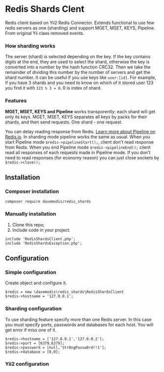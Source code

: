 # Redis Shards Clent
Redis client based on Yii2 Redis Connector. Extends functional to use few redis servers as one (sharding) and support MGET, MSET, KEYS, Pipeline. 
From original Yii class removed events.

### How sharding works
The server (shard) is selected depending on the key. If the key contains digits at the end, they are used to select the shard, otherwise the key is converted into a number by the hash function CRC32. Then we take the remainder of dividing this number by the number of servers and get the shard number.
It can be useful if you use keys like `user:[id]`. For example, if you have 3 shards and you need to know on which of it stored user 123 you find it with `123 % 3 = 0`. 0 is index of shard.

### Features
**MGET, MSET, KEYS and Pipeline** works transporently: each shard will get only its keys.
MGET, MSET, KEYS separates all keys by packs for their shards, and then send requests. One shard - one request.

You can delay reading response from Redis. [Learn more about Pipeline on Redis.io](https://redis.io/topics/pipelining).
In sharding mode pipeline works the same as usual. 
When you start Pipeline mode `$redis->pipelineStart();`, client don't read response from Redis. When you end Pipeline mode `$redis->pipelineEnd();` client read all responses of each requests made in Pipeline mode.
If you don't need to read responses (for economy reason) you can just close sockets by `$redis->close();`

## Installation
### Composer installation
`composer require davemodis/redis_shards`

### Manually installation
1. Clone this repo;
2. Include code in your project.
```
include 'RedisShardsClient.php';
include 'RedisShardsException.php';
```

## Configuration
### Simple configuration
Create object and configure it.
```
$redis = new \davemodis\redis_shards\RedisShardsClient
$redis->hostname = '127.0.0.1';
```

### Sharding configuration
To use sharding feature specify more than one Redis server.
In this case you must specify ports, passwords and databases for each host. You will get error if miss one of it.

```
$redis->hostname = ['127.0.0.1','127.0.0.2'];
$redis->port = [6379,6379];
$redis->password = [null,'StrOngPassw0rd!!1'];
$redis->database = [0,0];
```


### Yii2 configuration

